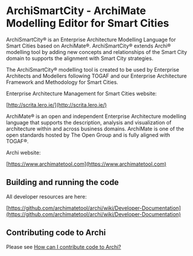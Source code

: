 

# ArchiSmartCity - ArchiMate Modelling Editor for Smart Cities

ArchiSmartCity® is an Enterprise Architecture Modelling Language for Smart Cities based on ArchiMate®. ArchiSmartCity® extends Archi® modelling tool by adding new concepts and relationships of the Smart City domain to supports the alignment with Smart City strategies.

The ArchiSmartCity® modelling tool is created to be used by Enterprise Architects and Modellers following TOGAF and our Enterprise Architecture Framework and Methodology for Smart Cities.

Enterprise Architecture Management for Smart Cities website:

[http://scrita.lero.ie/](http://scrita.lero.ie/) 

ArchiMate® is an open and independent Enterprise Architecture modelling language that supports the description, analysis and visualization of architecture within and across business domains. ArchiMate is one of the open standards hosted by The Open Group and is fully aligned with TOGAF®.

Archi website:

[https://www.archimatetool.com](https://www.archimatetool.com)


## Building and running the code

All developer resources are here:

[https://github.com/archimatetool/archi/wiki/Developer-Documentation](https://github.com/archimatetool/archi/wiki/Developer-Documentation)


## Contributing code to Archi

Please see [How can I contribute code to Archi?](https://github.com/Phillipus/archi/wiki/How-can-I-contribute-code-to-Archi%3F)
